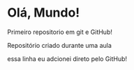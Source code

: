 # Olá, Mundo!
 Primeiro repositorio em git e GitHub!

Repositório criado durante uma aula

essa linha eu adcionei direto pelo GitHub!
